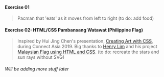 
#### Exercise 01
> Pacman that 'eats' as it moves from left to right (to do: add food)

#### Exercise 02: HTML/CSS Pambansang Watawat (Philippine Flag)
> Inspired by Hui Jing Chen's presentation, [Creating Art with CSS](https://www.chenhuijing.com/slides/64-connect-asia-2019/), during Connect Asia 2019. Big thanks to [Henry Lim](https://github.com/limhenry) and his project [Malaysian Flag using HTML and CSS](https://dev.to/henrylim96/how-to-create-malaysia-flag-with-html-and-css-3obe). (to do: recreate the stars and sun rays without SVG)

###### Will be adding more stuff later
